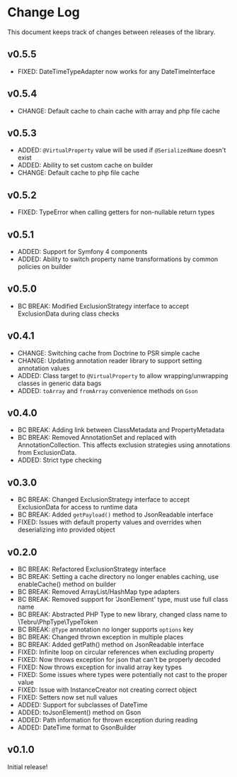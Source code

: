 Change Log
==========

This document keeps track of changes between releases of the library.

v0.5.5
------

* FIXED: DateTimeTypeAdapter now works for any DateTimeInterface

v0.5.4
------

* CHANGE: Default cache to chain cache with array and php file cache

v0.5.3
------

* ADDED: `@VirtualProperty` value will be used if `@SerializedName` doesn't exist
* ADDED: Ability to set custom cache on builder
* CHANGE: Default cache to php file cache

v0.5.2
------

* FIXED: TypeError when calling getters for non-nullable return types

v0.5.1
------

* ADDED: Support for Symfony 4 components
* ADDED: Ability to switch property name transformations by common policies on builder

v0.5.0
------

* BC BREAK: Modified ExclusionStrategy interface to accept ExclusionData during class checks

v0.4.1
------

* CHANGE: Switching cache from Doctrine to PSR simple cache
* CHANGE: Updating annotation reader library to support setting
annotation values
* ADDED: Class target to `@VirtualProperty` to allow wrapping/unwrapping classes in generic data bags
* ADDED: `toArray` and `fromArray` convenience methods on `Gson`

v0.4.0
------

* BC BREAK: Adding link between ClassMetadata and PropertyMetadata
* BC BREAK: Removed AnnotationSet and replaced with AnnotationCollection.
This affects exclusion strategies using annotations from ExclusionData.
* ADDED: Strict type checking

v0.3.0
------

* BC BREAK: Changed ExclusionStrategy interface to accept ExclusionData for access to runtime data
* BC BREAK: Added `getPayload()` method to JsonReadable interface
* FIXED: Issues with default property values and overrides when deserializing into provided object

v0.2.0
------

* BC BREAK: Refactored ExclusionStrategy interface
* BC BREAK: Setting a cache directory no longer enables caching, use enableCache() method on builder
* BC BREAK: Removed ArrayList/HashMap type adapters
* BC BREAK: Removed support for 'JsonElement' type, must use full class name
* BC BREAK: Abstracted PHP Type to new library, changed class name to \Tebru\PhpType\TypeToken
* BC BREAK: `@Type` annotation no longer supports `options` key
* BC BREAK: Changed thrown exception in multiple places
* BC BREAK: Added getPath() method on JsonReadable interface
* FIXED: Infinite loop on circular references when excluding property
* FIXED: Now throws exception for json that can't be properly decoded
* FIXED: Now throws exception for invalid array key types
* FIXED: Some issues where types were potentially not cast to the proper value
* FIXED: Issue with InstanceCreator not creating correct object
* FIXED: Setters now set null values
* ADDED: Support for subclasses of DateTime
* ADDED: toJsonElement() method on Gson
* ADDED: Path information for thrown exception during reading
* ADDED: DateTime format to GsonBuilder

v0.1.0
------

Initial release!
